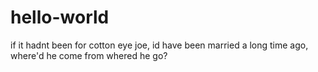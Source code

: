 # hello-world
if it hadnt been for cotton eye joe, id have been married a long time ago, where'd he come from whered he go? 
